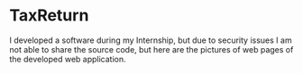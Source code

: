 # TaxReturn
I developed a software during my Internship, but due to security issues I am not able to share the source code, but here are the pictures of web pages of the developed web application.
